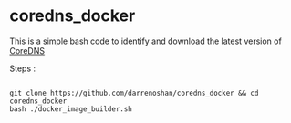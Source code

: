 # coredns_docker

This is a simple bash code to identify and download the latest version of [CoreDNS](https://coredns.io/)

Steps :
```

git clone https://github.com/darrenoshan/coredns_docker && cd coredns_docker
bash ./docker_image_builder.sh

```


